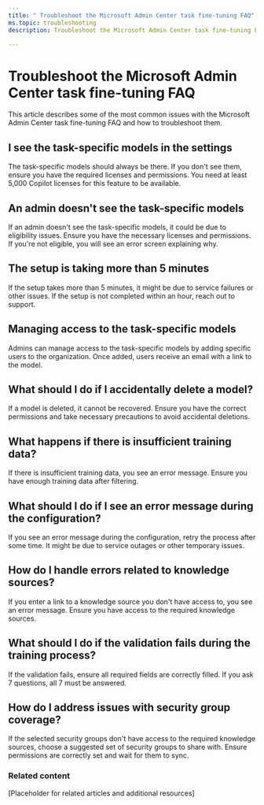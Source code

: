 ```yaml
---
title: " Troubleshoot the Microsoft Admin Center task fine-tuning FAQ"
ms.topic: troubleshooting
description: Troubleshoot the Microsoft Admin Center task fine-tuning FAQ

---
```


# Troubleshoot the Microsoft Admin Center task fine-tuning FAQ

This article describes some of the most common issues with the Microsoft Admin Center task fine-tuning FAQ and how to troubleshoot them.

## I see the task-specific models in the settings

The task-specific models should always be there. If you don't see them, ensure you have the required licenses and permissions. You need at least 5,000 Copilot licenses for this feature to be available.

## An admin doesn't see the task-specific models

If an admin doesn't see the task-specific models, it could be due to eligibility issues. Ensure you have the necessary licenses and permissions. If you're not eligible, you will see an error screen explaining why.

## The setup is taking more than 5 minutes

If the setup takes more than 5 minutes, it might be due to service failures or other issues. If the setup is not completed within an hour, reach out to support.

## Managing access to the task-specific models

Admins can manage access to the task-specific models by adding specific users to the organization. Once added, users receive an email with a link to the model.

## What should I do if I accidentally delete a model?

If a model is deleted, it cannot be recovered. Ensure you have the correct permissions and take necessary precautions to avoid accidental deletions.

## What happens if there is insufficient training data?

If there is insufficient training data, you see an error message. Ensure you have enough training data after filtering.

## What should I do if I see an error message during the configuration?

If you see an error message during the configuration, retry the process after some time. It might be due to service outages or other temporary issues.

## How do I handle errors related to knowledge sources?

If you enter a link to a knowledge source you don't have access to, you see an error message. Ensure you have access to the required knowledge sources.

## What should I do if the validation fails during the training process?

If the validation fails, ensure all required fields are correctly filled. If you ask 7 questions, all 7 must be answered.

## How do I address issues with security group coverage?
If the selected security groups don't have access to the required knowledge sources, choose a suggested set of security groups to share with. Ensure permissions are correctly set and wait for them to sync.

### Related content
[Placeholder for related articles and additional resources]



